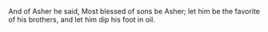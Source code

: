 And of Asher he said, Most blessed of sons be Asher; let him be the favorite of his brothers, and let him dip his foot in oil.
